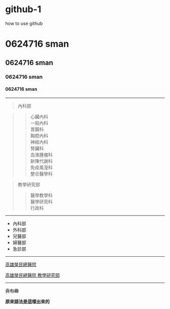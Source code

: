 # github-1
how to use github
# 0624716 sman
## 0624716 sman
### 0624716 sman
#### 0624716 sman
---
>內科部

>>心臟內科\
>>一般內科\
>>胃腸科\
>>胸腔內科\
>>神經內科\
>>腎臟科\
>>血液腫瘤科\
>>新陳代謝科\
>>免疫風溼科\
>>整合醫學科

>教學研究部
>>醫學教學科\
>>醫學研究科\
>>行政科
---
+ 內科部
+ 外科部
+ 兒醫部
+ 婦醫部
+ 急診部
---
[高雄榮民總醫院](http://www.vghks.gov.tw)

[高雄榮民總醫院 教學研究部](https://org.vghks.gov.tw/erli/Default.aspx?r=153425514)

---
~~真有趣~~

**原來語法是這樣出來的**
